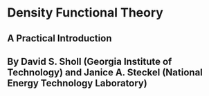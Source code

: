 # Density Functional Theory
## A Practical Introduction
## By David S. Sholl (Georgia Institute of Technology) and Janice A. Steckel (National Energy Technology Laboratory)
